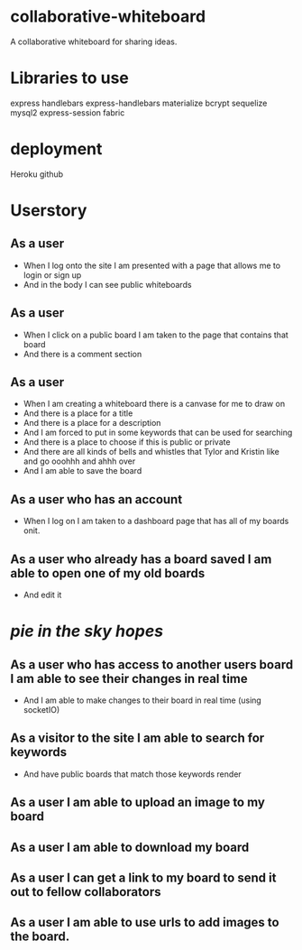 # collaborative-whiteboard
A collaborative whiteboard for sharing ideas.

# Libraries to use
express
handlebars
express-handlebars
materialize
bcrypt
sequelize
mysql2
express-session
fabric

# deployment
Heroku
github

# Userstory
## As a user
* When I log onto the site I am presented with a page that allows me to login or sign up
* And in the body I can see public whiteboards

## As a user
* When I click on a public board I am taken to the page that contains that board
* And there is a comment section

## As a user
* When I am creating a whiteboard there is a canvase for me to draw on
* And there is a place for a title
* And there is a place for a description
* And I am forced to put in some keywords that can be used for searching
* And there is a place to choose if this is public or private
* And there are all kinds of bells and whistles that Tylor and Kristin like and go ooohhh and ahhh over
* And I am able to save the board

## As a user who has an account
* When I log on I am taken to a dashboard page that has all of my boards onit.

## As a user who already has a board saved I am able to open one of my old boards
* And edit it

# _pie in the sky hopes_
## As a user who has access to another users board I am able to see their changes in real time
* And I am able to make changes to their board in real time (using socketIO)

## As a visitor to the site I am able to search for keywords
* And have public boards that match those keywords render

## As a user I am able to upload an image to my board

## As a user I am able to download my board

## As a user I can get a link to my board to send it out to fellow collaborators

## As a user I am able to use urls to add images to the board.
